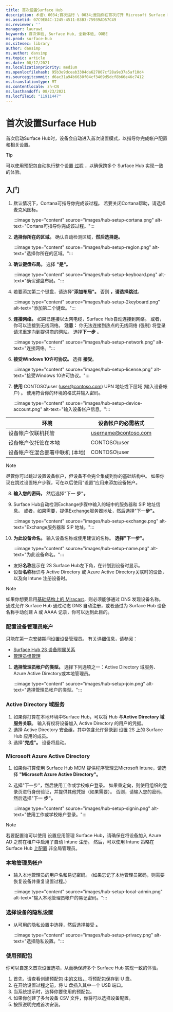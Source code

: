 ```yaml
---
title: 首次设置Surface Hub
description: 术语\ 0034;首次运行 \ 0034;是指你在首次打开 Microsoft Surface Hub 后将完成的一系列步骤，其含义与\ 0034;全新体验 \ 0034(OOBE) 相同。 本部分将指导你完成该过程。
ms.assetid: 07C9E84C-1245-4511-B3B3-75939AD57C49
ms.reviewer: ''
manager: laurawi
keywords: 首次体验, Surface Hub, 全新体验, OOBE
ms.prod: surface-hub
ms.sitesec: library
author: dansimp
ms.author: dansimp
ms.topic: article
ms.date: 08/17/2021
ms.localizationpriority: medium
ms.openlocfilehash: 95b3e9dceab3304da627807cf28a9e37a5af10d4
ms.sourcegitcommit: d6ac31a94b6630f04cf3469d5dcf8b66e46c7412
ms.translationtype: MT
ms.contentlocale: zh-CN
ms.lasthandoff: 08/23/2021
ms.locfileid: "11911447"
---
```

# <a name="first-time-setup-for-surface-hub"></a>首次设置Surface Hub

首次启动Surface Hub时，设备会自动进入首次设置模式，以指导你完成帐户配置和相关设置。

> [!TIP]
> 可以使用预配包自动执行整个设置 [过程](#use-provisioning-packages) ，以确保跨多个 Surface Hub 实现一致的体验。

## <a name="get-started"></a>入门

1. 默认情况下，Cortana可指导你完成该过程。 若要关闭Cortana帮助，请选择麦克风图标。

    :::image type="content" source="images/hub-setup-cortana.png" alt-text="Cortana可指导你完成该过程。":::

2. **选择你所在的区域。** 确认自动检测区域，**然后选择是。**

    :::image type="content" source="images/hub-setup-region.png" alt-text="选择你所在的区域。":::

3. **确认键盘布局。** 选择 **"是"。**

    :::image type="content" source="images/hub-setup-keyboard.png" alt-text="确认键盘布局。":::

4. 若要添加第二个键盘，请选择"**添加布局"。** 否则 **，请选择跳过**。

    :::image type="content" source="images/hub-setup-2keyboard.png" alt-text="添加第二个键盘。":::

5. **连接网络。** 如果已连接以太网电缆，Surface Hub自动连接到网络。 或者，你可以连接到无线网络。 **注意：** 你无法连接到热点的无线网络 (强制) 将登录请求重定向到提供商的网站。 选择**下一步** 。

    :::image type="content" source="images/hub-setup-network.png" alt-text="连接网络。":::

6. **接受Windows 10许可协议。** 选择 **接受**。

    :::image type="content" source="images/hub-setup-license.png" alt-text="接受Windows 10许可协议。":::

7. **使用** CONTOSO\user (user@contoso.com) UPN 地址或下层域 (输入设备帐户) 。 使用符合你的环境的格式并输入密码。

    :::image type="content" source="images/hub-setup-device-account.png" alt-text="输入设备帐户信息。":::

| 环境                                              | 设备帐户的必需格式 |
| -------------------------------------------------------- | ---------------------------------- |
| 设备帐户仅联机托管                     | username@contoso.com               |
| 设备帐户仅托管在本地                | CONTOSO\user                       |
| 设备帐户在混合部署中联机 (本地)  | CONTOSO\user                       |

>[!NOTE]
>尽管你可以跳过设置设备帐户，但设备不会完全集成到你的基础结构中。 如果你现在跳过设置帐户步骤，可在以后使用“设置”应用来添加设备帐户。

8. **输入您的密码，** 然后选择"下一 **步"。**

9. Surface Hub自动检测Exchange步骤中输入的域中的服务器和 SIP 地址信息。 或者，如果需要，提供Exchange服务器地址，然后选择"下一**步"。**

    :::image type="content" source="images/hub-setup-exchange.png" alt-text="Exchange服务器和 SIP 地址。":::

10. **为此设备命名。** 输入设备名称或使用建议的名称。 **选择"下一步"。**

    :::image type="content" source="images/hub-setup-name.png" alt-text="为此设备命名。":::

- 友好**名称**显示在 2S Surface Hub左下角，在计划到设备时显示。
- 设备**名称**标识与 Active Directory 或 Azure Active Directory关联时的设备，以及向 Intune 注册设备时。

>[!NOTE]
>如果你想要启用[基础结构上的 Miracast](miracast-over-infrastructure.md)，则必须能够通过 DNS 发现设备名称。 通过允许 Surface Hub 通过动态 DNS 自动注册，或者通过为 Surface Hub 设备名称手动创建 A 或 AAAA 记录，你可以达到此目的。

### <a name="configure-device-admin-accounts"></a>配置设备管理员帐户

只能在第一次安装期间设置设备管理员。 有关详细信息，请参阅：

- [Surface Hub 2S 设备附属关系](/surface-hub/prepare-your-environment-for-surface-hub#device-affiliation)
- [管理员组管理](admin-group-management-for-surface-hub.md)

1. **选择管理员帐户的类型。** 选择下列选项之一：Active Directory 域服务、Azure Active Directory或本地管理员。

    :::image type="content" source="images/hub-setup-join.png" alt-text="选择管理员帐户的类型。":::

### <a name="active-directory-domain-services"></a>Active Directory 域服务

1. 如果你打算在本地环境中Surface Hub，可以将 Hub 与**Active Directory 域服务关联**。  输入有权将设备加入 Active Directory 的用户的凭据。
2. 选择 Active Directory 安全组，其中包含允许登录到 设置 2S 上的 Surface Hub 应用的成员。
3. 选择"**完成"。** 设备将启动。

### <a name="microsoft-azure-active-directory"></a>Microsoft Azure Active Directory

1. 如果你打算使用 Surface Hub MDM 提供程序管理云Microsoft Intune，请选择 **"Microsoft Azure Active Directory"。**
2. 选择"下一步"，然后使用工作或学校帐户登录。 如果重定向，则使用组织的登录页进行身份验证，并提供其他凭据（如果需要）。 否则，请输入您的密码，然后选择"下一 **步"。**

    :::image type="content" source="images/hub-setup-signin.png" alt-text="使用工作或学校帐户登录。":::

>[!NOTE]
>若要配置谁可以使用 设置应用管理 Surface Hub，请确保在将设备加入 Azure AD 之前在租户中启用了自动 Intune 注册。 然后，可以使用 Intune 策略在 Surface Hub [上配置](surface-hub-2s-nonglobal-admin.md) 非全局管理员。

### <a name="local-administrator-account"></a>本地管理员帐户

- 输入本地管理员的用户名和易记密码。 (如果忘记了本地管理员密码，则需要恢复设备并重复设置过程。) [](surface-hub-2s-recover-reset.md)  

    :::image type="content" source="images/hub-setup-local-admin.png" alt-text="输入本地管理员帐户的易记密码。":::

### <a name="choose-privacy-settings-for-your-device"></a>选择设备的隐私设置

- 从可用的隐私设置中选择，然后选择接受 **。**

    :::image type="content" source="images/hub-setup-privacy.png" alt-text="选择隐私设置。":::

### <a name="use-provisioning-packages"></a>使用预配包

你可以自定义首次设置选项，从而确保跨多个 Surface Hub 实现一致的体验。

1. 首先，请查看创建预配包 [中的文档，](provisioning-packages-for-surface-hub.md) 将预配包保存到 U 盘。
2. 在开始设置过程之前，将 U 盘插入其中一个 USB 端口。
3. 当系统提示时，选择你要使用的预配包。
4. 如果你创建了多台设备 CSV 文件，你将可以选择设备配置。
5. 按照说明完成首次安装。
